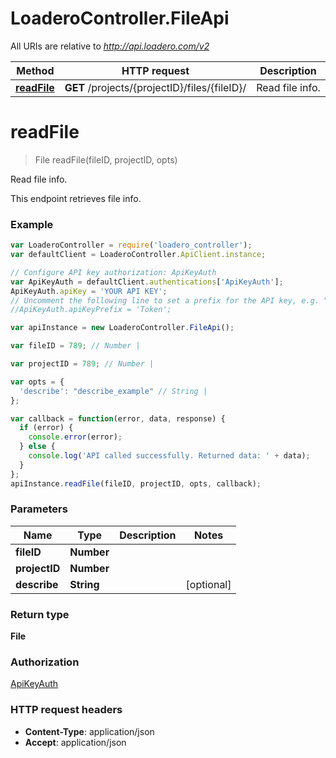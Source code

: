 # LoaderoController.FileApi

All URIs are relative to *http://api.loadero.com/v2*

Method | HTTP request | Description
------------- | ------------- | -------------
[**readFile**](FileApi.md#readFile) | **GET** /projects/{projectID}/files/{fileID}/ | Read file info.


<a name="readFile"></a>
# **readFile**
> File readFile(fileID, projectID, opts)

Read file info.

This endpoint retrieves file info.

### Example
```javascript
var LoaderoController = require('loadero_controller');
var defaultClient = LoaderoController.ApiClient.instance;

// Configure API key authorization: ApiKeyAuth
var ApiKeyAuth = defaultClient.authentications['ApiKeyAuth'];
ApiKeyAuth.apiKey = 'YOUR API KEY';
// Uncomment the following line to set a prefix for the API key, e.g. "Token" (defaults to null)
//ApiKeyAuth.apiKeyPrefix = 'Token';

var apiInstance = new LoaderoController.FileApi();

var fileID = 789; // Number | 

var projectID = 789; // Number | 

var opts = { 
  'describe': "describe_example" // String | 
};

var callback = function(error, data, response) {
  if (error) {
    console.error(error);
  } else {
    console.log('API called successfully. Returned data: ' + data);
  }
};
apiInstance.readFile(fileID, projectID, opts, callback);
```

### Parameters

Name | Type | Description  | Notes
------------- | ------------- | ------------- | -------------
 **fileID** | **Number**|  | 
 **projectID** | **Number**|  | 
 **describe** | **String**|  | [optional] 

### Return type

**File**

### Authorization

[ApiKeyAuth](../README.md#ApiKeyAuth)

### HTTP request headers

 - **Content-Type**: application/json
 - **Accept**: application/json

